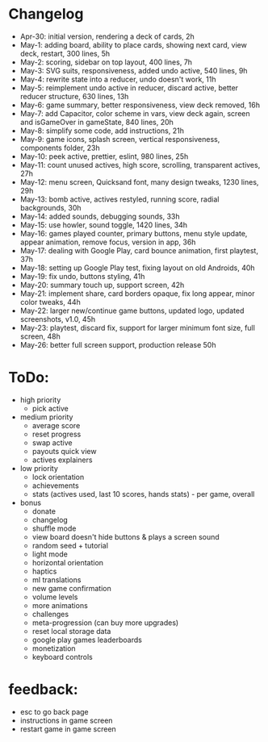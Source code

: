 # Changelog

- Apr-30: initial version, rendering a deck of cards, 2h
- May-1: adding board, ability to place cards, showing next card, view deck, restart, 300 lines, 5h
- May-2: scoring, sidebar on top layout, 400 lines, 7h
- May-3: SVG suits, responsiveness, added undo active, 540 lines, 9h
- May-4: rewrite state into a reducer, undo doesn't work, 11h
- May-5: reimplement undo active in reducer, discard active, better reducer structure, 630 lines, 13h
- May-6: game summary, better responsiveness, view deck removed, 16h
- May-7: add Capacitor, color scheme in vars, view deck again, screen and isGameOver in gameState, 840 lines, 20h
- May-8: simplify some code, add instructions, 21h
- May-9: game icons, splash screen, vertical responsiveness, components folder, 23h
- May-10: peek active, prettier, eslint, 980 lines, 25h
- May-11: count unused actives, high score, scrolling, transparent actives, 27h
- May-12: menu screen, Quicksand font, many design tweaks, 1230 lines, 29h
- May-13: bomb active, actives restyled, running score, radial backgrounds, 30h
- May-14: added sounds, debugging sounds, 33h
- May-15: use howler, sound toggle, 1420 lines, 34h
- May-16: games played counter, primary buttons, menu style update, appear animation, remove focus, version in app, 36h
- May-17: dealing with Google Play, card bounce animation, first playtest, 37h
- May-18: setting up Google Play test, fixing layout on old Androids, 40h
- May-19: fix undo, buttons styling, 41h
- May-20: summary touch up, support screen, 42h
- May-21: implement share, card borders opaque, fix long appear, minor color tweaks, 44h
- May-22: larger new/continue game buttons, updated logo, updated screenshots, v1.0, 45h
- May-23: playtest, discard fix, support for larger minimum font size, full screen, 48h
- May-26: better full screen support, production release 50h

# ToDo:

- high priority
  - pick active
- medium priority
  - average score
  - reset progress
  - swap active
  - payouts quick view
  - actives explainers
- low priority
  - lock orientation
  - achievements
  - stats (actives used, last 10 scores, hands stats) - per game, overall
- bonus
  - donate
  - changelog
  - shuffle mode
  - view board doesn't hide buttons & plays a screen sound
  - random seed + tutorial
  - light mode
  - horizontal orientation
  - haptics
  - ml translations
  - new game confirmation
  - volume levels
  - more animations
  - challenges
  - meta-progression (can buy more upgrades)
  - reset local storage data
  - google play games leaderboards
  - monetization
  - keyboard controls

# feedback:

- esc to go back page
- instructions in game screen
- restart game in game screen
